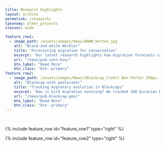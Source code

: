 ```yaml
---
title: Research Highlights
layout: archive
permalink: /research/
taxonomy: other_projects
classes: wide

feature_row1:
  - image_path: /assets/images/News/BAWW_Horton.jpg
    alt: "Black-and-white Warbler"
    title: "Forecasting migration for conservation"
    excerpt: 'Our latest research highlights how migration forecasts can guide efforts to protect avian migrants.'
    url: "/news/pub-cons-bio/"
    btn_label: "Read More"
    btn_class: "btn--primary"
feature_row2:
  - image_path: /assets/images/News/2Blackcap_Credit Ben Porter_350px.jpg
    alt: "Blackcap with geolocator"
    title: "Tracking migratory evolution in Blackcaps"
    excerpt: 'How is bird migration evolving? We tracked 100 Eurasian Blackcaps to find out. Our study provides detailed evidence for impressively variable migratory strategies in this single species.'
    url: "/news/pub-blackcap-geo/"
    btn_label: "Read More"
    btn_class: "btn--primary"
---
```


<br>

{% include feature_row id="feature_row1" type="right" %}

{% include feature_row id="feature_row2" type="right" %}

<!-- ## Other projects

{% assign entries_layout = page.entries_layout | default: 'list' %}
<div class="entries-{{ entries_layout }}">
  {% include posts-tag.html taxonomy=page.taxonomy type=entries_layout %}
</div> -->